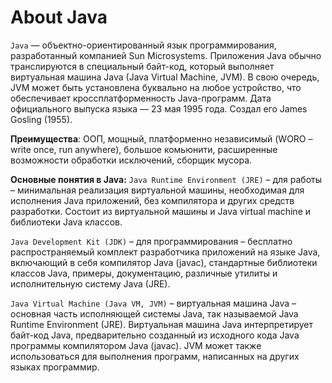 # About Java 
`Java` — объектно-ориентированный язык программирования, разработанный компанией Sun Microsystems. Приложения Java обычно транслируются в специальный байт-код, который выполняет виртуальная машина Java (Java Virtual Machine, JVM). В свою очередь, JVM может быть установлена буквально на любое устройство, что обеспечивает кроссплатформенность Java-программ. Дата официального выпуска языка — 23 мая 1995 года.
Создал его James Gosling (1955).

**Преимущества**: ООП, мощный, платформенно независимый (WORO – write once, run anywhere), большое комьюнити, расширенные возможности обработки исключений, сборщик мусора.

**Основные понятия в Java:**
`Java Runtime Environment (JRE)` – для работы – минимальная реализация виртуальной машины, необходимая для исполнения Java приложений, без компилятора и других средств разработки. Состоит из виртуальной машины и Java virtual machine и библиотеки Java классов.

`Java Development Kit (JDK)` – для программирования – бесплатно распространяемый комплект разработчика приложений на языке Java, включающий в себя компилятор Java (javac), стандартные библиотеки классов Java, примеры, документацию, различные утилиты и исполнительную систему Java (JRE).

`Java Virtual Machine (Java VM, JVM)` – виртуальная машина Java – основная часть исполняющей системы Java, так называемой Java Runtime Environment (JRE). Виртуальная машина Java интерпретирует байт-код Java, предварительно созданный из исходного кода Java программы компилятором Java (javac). JVM может также использоваться для выполнения программ, написанных на других языках программир. 

